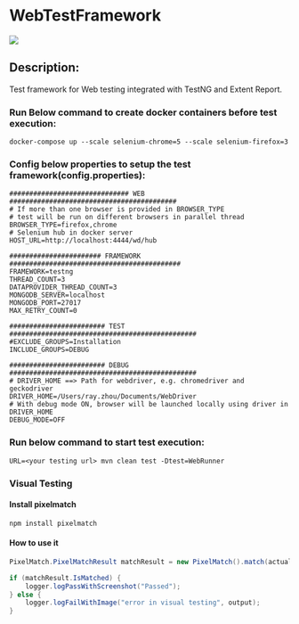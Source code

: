 # WebTestFramework

[![](https://jitpack.io/v/rayzhouzhj/WebTestFramework.svg)](https://jitpack.io/#rayzhouzhj/WebTestFramework)

## Description:
Test framework for Web testing integrated with TestNG and Extent Report.

### Run Below command to create docker containers before test execution:
```
docker-compose up --scale selenium-chrome=5 --scale selenium-firefox=3
```

### Config below properties to setup the test framework(config.properties):
```
############################## WEB ##########################################
# If more than one browser is provided in BROWSER_TYPE
# test will be run on different browsers in parallel thread
BROWSER_TYPE=firefox,chrome
# Selenium hub in docker server
HOST_URL=http://localhost:4444/wd/hub

####################### FRAMEWORK ###########################################
FRAMEWORK=testng
THREAD_COUNT=3
DATAPROVIDER_THREAD_COUNT=3
MONGODB_SERVER=localhost
MONGODB_PORT=27017
MAX_RETRY_COUNT=0

######################## TEST ###############################################
#EXCLUDE_GROUPS=Installation
INCLUDE_GROUPS=DEBUG

######################## DEBUG ###############################################
# DRIVER_HOME ==> Path for webdriver, e.g. chromedriver and geckodriver
DRIVER_HOME=/Users/ray.zhou/Documents/WebDriver
# With debug mode ON, browser will be launched locally using driver in DRIVER_HOME
DEBUG_MODE=OFF
```

### Run below command to start test execution:
```
URL=<your testing url> mvn clean test -Dtest=WebRunner
```

### Visual Testing
#### Install pixelmatch
```
npm install pixelmatch
```

#### How to use it
```java
PixelMatch.PixelMatchResult matchResult = new PixelMatch().match(actualScreenPNG, expectedResultPNG, outputPNGFile);

if (matchResult.IsMatched) {
    logger.logPassWithScreenshot("Passed");
} else {
    logger.logFailWithImage("error in visual testing", output);
}
```

